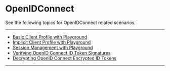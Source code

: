 # OpenIDConnect

See the following topics for OpenIDConnect related scenarios.

------------------------------------------------------------------------

-   [Basic Client Profile with
    Playground](_Basic_Client_Profile_with_Playground_)
-   [Implicit Client Profile with
    Playground](_Implicit_Client_Profile_with_Playground_)
-   [Session Management with
    Playground](_Session_Management_with_Playground_)
-   [Verifying OpenID Connect ID Token
    Signatures](_Verifying../../using-wso2-identity-server/openid-connectID_Token_Signatures_)
-   [Decrypting OpenID Connect Encrypted ID
    Tokens](_Decrypting../../using-wso2-identity-server/openid-connectEncrypted_ID_Tokens_)

------------------------------------------------------------------------

